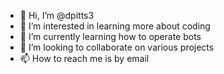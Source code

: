 - 👋 Hi, I’m @dpitts3
- 👀 I’m interested in learning more about coding
- 🌱 I’m currently learning how to operate bots
- 💞️ I’m looking to collaborate on various projects
- 📫 How to reach me is by email


